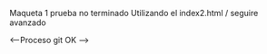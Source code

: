 Maqueta 1 prueba no terminado 
Utilizando el index2.html / seguire avanzado 


<--Proceso git OK -->